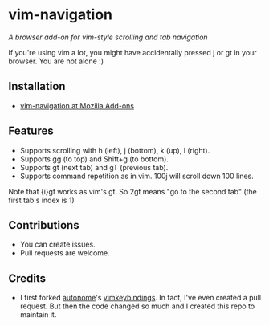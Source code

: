 # vim-navigation
*A browser add-on for vim-style scrolling and tab navigation*

If you're using vim a lot, you might have accidentally pressed j or gt in your browser. You are not alone :) 

## Installation

- [vim-navigation at Mozilla Add-ons](https://addons.mozilla.org/en-US/firefox/addon/vim-navigation/)

## Features

- Supports scrolling with h (left), j (bottom), k (up), l (right).
- Supports gg (to top) and Shift+g (to bottom).
- Supports gt (next tab) and gT (previous tab).
- Supports command repetition as in vim. 100j will scroll down 100 lines.

Note that {i}gt works as vim's gt. So 2gt means "go to the second tab" (the first tab's index is 1)

## Contributions

- You can create issues.
- Pull requests are welcome.

## Credits

- I first forked [autonome](https://github.com/autonome)'s [vimkeybindings](https://github.com/autonome/vimkeybindings). In fact, I've even created a pull request. But then the code changed so much and I created this repo to maintain it.
